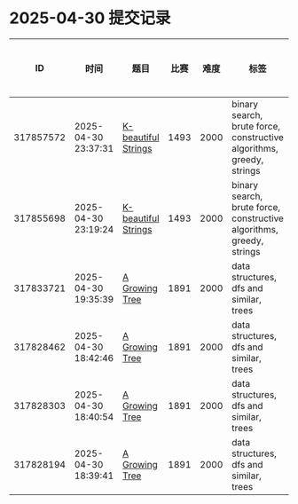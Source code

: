 # 2025-04-30 提交记录

 | ID | 时间 | 题目 | 比赛 | 难度 | 标签 | 结果 | 测试用例 | 运行时间 | 内存消耗 |
 |----|------|-----|-----|------|-----|------|---------|--------|----------|
 | 317857572 | 2025-04-30  23:37:31 | [K-beautiful Strings](https://codeforces.com/problemset/problem/1493/C) | 1493 | 2000 | binary search, brute force, constructive algorithms, greedy, strings | OK | 36 | 249ms | 300KB |
 | 317855698 | 2025-04-30  23:19:24 | [K-beautiful Strings](https://codeforces.com/problemset/problem/1493/C) | 1493 | 2000 | binary search, brute force, constructive algorithms, greedy, strings | WRONG_ANSWER | 0 | 31ms | 0KB |
 | 317833721 | 2025-04-30  19:35:39 | [A Growing Tree](https://codeforces.com/problemset/problem/1891/F) | 1891 | 2000 | data structures, dfs and similar, trees | OK | 43 | 1625ms | 55600KB |
 | 317828462 | 2025-04-30  18:42:46 | [A Growing Tree](https://codeforces.com/problemset/problem/1891/F) | 1891 | 2000 | data structures, dfs and similar, trees | OK | 43 | 1515ms | 55600KB |
 | 317828303 | 2025-04-30  18:40:54 | [A Growing Tree](https://codeforces.com/problemset/problem/1891/F) | 1891 | 2000 | data structures, dfs and similar, trees | WRONG_ANSWER | 1 | 1327ms | 25500KB |
 | 317828194 | 2025-04-30  18:39:41 | [A Growing Tree](https://codeforces.com/problemset/problem/1891/F) | 1891 | 2000 | data structures, dfs and similar, trees | WRONG_ANSWER | 0 | 46ms | 25500KB |